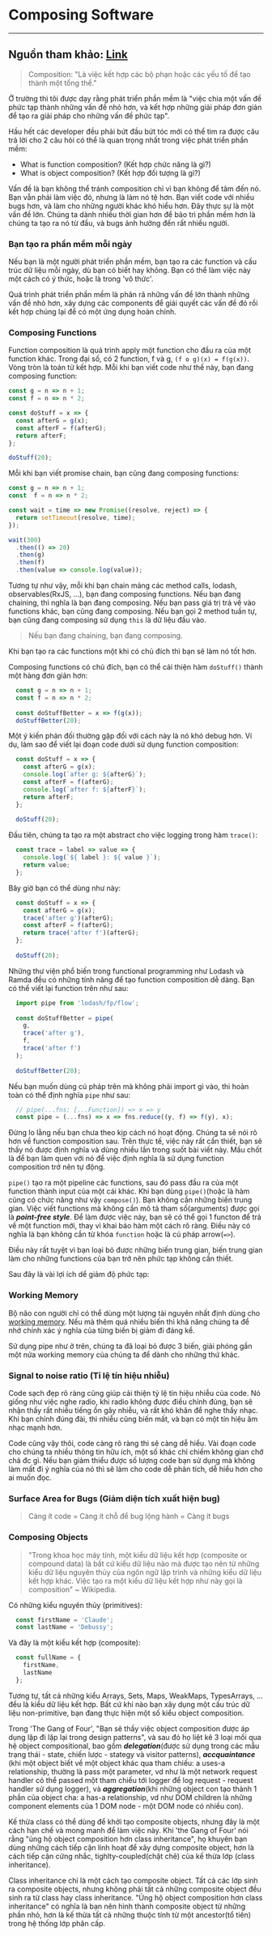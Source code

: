 # Composing Software
--------------
Nguồn tham khảo: [Link](https://medium.com/javascript-scene/composing-software-an-introduction-27b72500d6ea)
--------------
> Composition: "Là việc kết hợp các bộ phạn hoặc các yếu tố để tạo thành một tổng thể."

Ở trường thì tôi được dạy rằng phát triển phần mềm là "việc chia một vấn đề phức tạp thành những vấn đề nhỏ hơn, và kết hợp những giải pháp đơn giản để tạo ra giải pháp cho những vấn đề phức tạp".

Hầu hết các developer đều phải bứt đầu bứt tóc mới có thể tìm ra được câu trả lời cho 2 câu hỏi có thể là quan trọng nhất trong việc phát triển phần mềm:
- What is function composition? (Kết hợp chức năng là gì?)
- What is object composition? (Kết hợp đối tượng là gì?) 

Vấn đề là bạn không thể tránh composition chỉ vì bạn không để tâm đến nó. Bạn vẫn phải làm việc đó, nhưng là làm nó tệ hơn. Bạn viết code với nhiều bugs hơn, và làm cho những người khác khó hiểu hơn. Đây thực sự là một vấn đề lớn. Chúng ta dành nhiều thời gian hơn để bảo trì phần mềm hơn là chúng ta tạo ra nó từ đầu, và bugs ảnh hưởng đến rất nhiều người.

### Bạn tạo ra phần mềm mỗi ngày

Nếu bạn là một người phát triển phần mềm, bạn tạo ra các function và cấu trúc dữ liệu mỗi ngày, dù bạn có biết hay không. Bạn có thể làm việc này một cách có ý thức, hoặc là trong 'vô thức'.

Quá trình phát triển phần mềm là phân rã những vấn đề lớn thành những vấn đề nhỏ hơn, xây dựng các components để giải quyết các vấn đề đó rồi kết hợp chúng lại để có một ứng dụng hoàn chỉnh.

### Composing Functions

Function composition là quá trình apply một function cho đầu ra của một function khác. Trong đại số, có 2 function, f và g, `(f o g)(x) = f(g(x))`. Vòng tròn là toán tử kết hợp. 
Mỗi khi bạn viết code như thế này, bạn đang composing function:
```javascript
const g = n => n + 1;
const f = n => n * 2;

const doStuff = x => {
  const afterG = g(x);
  const afterF = f(afterG);
  return afterF;
};

doStuff(20);
```

Mỗi khi bạn viết promise chain, bạn cũng đang composing functions:
```javascript
const g = n => n + 1;
const  f = n => n * 2;

const wait = time => new Promise((resolve, reject) => {
  return setTimeout(resolve, time);
});

wait(300)
  .then(() => 20)
  .then(g)
  .then(f)
  .then(value => console.log(value));
```

Tương tự như vậy, mỗi khi bạn chain mảng các method calls, lodash, observables(RxJS, ...), bạn đang composing functions. Nếu bạn đang chaining, thì nghĩa là bạn đang composing. Nếu bạn pass giá trị trả về vào functions khác, bạn cũng đang composing. Nếu bạn gọi 2 method tuần tự, bạn cũng đang composing sử dụng `this` là dữ liệu đầu vào.

> Nếu bạn đang chaining, bạn đang composing.

Khi bạn tạo ra các functions một khi có chủ đích thì bạn sẽ làm nó tốt hơn.

Composing functions có chủ đích, bạn có thể cải thiện hàm `doStuff()` thành một hàng đơn giản hơn:
```javascript
  const g = n => n + 1;
  const f = n => n * 2;
  
  const doStuffBetter = x => f(g(x));
  doStuffBetter(20);
```

Một ý kiến phản đối thường gặp đối với cách này là nó khó debug hơn. Ví dụ, làm sao để viết lại đoạn code dưới sử dụng function composition:
```javascript
  const doStuff = x => {
    const afterG = g(x);
    console.log(`after g: ${afterG}`);
    const afterF = f(afterG);
    console.log(`after f: ${afterF}`);
    return afterF;
  };
  
  doStuff(20);
```

Đầu tiên, chúng ta tạo ra một abstract cho việc logging trong hàm `trace()`:
```javascript
  const trace = label => value => {
    console.log(`${ label }: ${ value }`);
    return value;
  };
```

Bây giờ bạn có thể dùng như này:
```javascript
  const doStuff = x => {
    const afterG = g(x);
    trace('after g')(afterG);
    const afterF = f(afterG);
    return trace('after f')(afterG);
  };
  
  doStuff(20);
```

Những thư viện phổ biến trong functional programming như Lodash và Ramda đều có những tính năng để tạo function composition dễ dàng. Bạn có thể viết lại function trên như sau:
```javascript
  import pipe from 'lodash/fp/flow';
  
  const doStuffBetter = pipe(
    g,
    trace('after g'),
    f,
    trace('after f')
  );
  
  doStuffBetter(20);
```

Nếu bạn muốn dùng cú pháp trên mà không phải import gì vào, thì hoàn toàn có thể định nghĩa `pipe` như sau:
```javascript
  // pipe(...fns: [...Function]) => x => y
  const pipe = (...fns) => x => fns.reduce((y, f) => f(y), x);
```

Đừng lo lằng nếu bạn chưa theo kịp cách nó hoạt động. Chúng ta sẽ nói rõ hơn về function composition sau. Trên thực tế, việc này rất cần thiết, bạn sẽ thấy nó được định nghĩa và dùng nhiều lần trong suốt bài viết này. Mấu chốt là để bạn làm quen với nó để việc định nghĩa là sử dụng function composition trở nên tự động.

`pipe()` tạo ra một pipeline các functions, sau đó pass đầu ra của một function thành input của một cái khác. Khi bạn dùng `pipe()`(hoặc là hàm cũng có chức năng như vậy `compose()`). Bạn không cần những biến trung gian. Việc viết functions mà không cần mô tả tham số(arguments) được gọi là ***point-free style***. Để làm được việc này, bạn sẽ có thể gọi 1 functon để trả về một function mới, thay vì khai báo hàm một cách rõ ràng. Điều này có nghĩa là bạn không cần từ khóa `function` hoặc là cú pháp arrow(`=>`).

Điều này rất tuyệt vì bạn loại bỏ được những biến trung gian, biến trung gian làm cho những functions của bạn trở nên phức tạp không cần thiết.

Sau đây là vài lợi ích dể giảm độ phức tạp:

### Working Memory

Bộ não con người chỉ có thể dùng một lượng tài nguyên nhất định dùng cho [working memory](http://www.nature.com/neuro/journal/v17/n3/fig_tab/nn.3655_F2.html). Nếu mà thêm quá nhiều biến thì khả năng chúng ta để nhớ chính xác ý nghĩa của từng biến bị giảm đi đáng kể. 

Sử dụng pipe như ở trên, chúng ta đã loại bỏ được 3 biến, giải phóng gần một nửa working memory của chúng ta để dành cho những thứ khác. 

### Signal to noise ratio (Tỉ lệ tín hiệu nhiễu)

Code sạch đẹp rõ ràng cũng giúp cải thiện tỷ lệ tín hiệu nhiễu của code. Nó giống như việc nghe radio, khi radio không được điều chỉnh đúng, bạn sẽ nhận thấy rất nhiều tiếng ồn gây nhiễu, và rất khó khăn để nghe thấy nhạc. Khi bạn chỉnh đúng đài, thì nhiễu cũng biến mất, và bạn có một tín hiệu âm nhạc mạnh hơn.

Code cũng vậy thôi, code càng rõ ràng thì sẽ càng dễ hiểu. Vài đoạn code cho chúng ta nhiều thông tin hữu ích, một số khác chỉ chiếm không gian chớ chả đc gì. Nếu bạn giảm thiểu được số lượng code bạn sử dụng mà không làm mất đi ý nghĩa của nó thì sẽ làm cho code dễ phân tích, dễ hiểu hơn cho ai muốn đọc.

### Surface Area for Bugs (Giảm diện tích xuất hiện bug)

> Càng ít code = Càng ít chỗ để bug lộng hành = Càng ít bugs

### Composing Objects

> "Trong khoa học máy tính, một kiểu dữ liệu kết hợp (composite or compound data) là bất cứ kiểu dữ liệu nào mà được tạo nên từ những kiểu dữ liệu nguyên thủy của ngôn ngữ lập trình và những kiểu dữ liệu kết hợp khác. Việc tạo ra một kiểu dữ liệu kết hợp như này gọi là composition" ~ Wikipedia.

Có những kiểu nguyên thủy (primitives):
```javascript
  const firstName = 'Claude';
  const lastName = 'Debussy';
```

Và đây là một kiểu kết hợp (composite):
```javascript
  const fullName = {
    firstName,
    lastName
  };
```

Tương tự, tất cả những kiểu Arrays, Sets, Maps, WeakMaps, TypesArrays, ... đều là kiểu dữ liệu kết hợp. Bất cứ khi nào bạn xây dụng một cấu trúc dữ liệu non-primitive, bạn đang thực hiện một số kiểu object composition.

Trong 'The Gang of Four', "Bạn sẽ thấy việc object composition được áp dụng lặp đi lặp lại trong design patterns", và sau đó họ liệt kê 3 loại mối qua hệ object compositional, bao gồm ***delegation***(được sử dụng trong các mẫu trạng thái - state, chiến lược - stategy và visitor patterns),  ***accquaintance*** (khi một object biết về một object khác qua tham chiếu: a uses-a relationship, thường là pass một parameter, vd như là một network request handler có thể passed một tham chiếu tới logger để log request - request handler sử dụng logger), và ***aggregation***(khi những object con tạo thành 1 phần của object cha: a has-a relationship, vd như DOM children là những component elements của 1 DOM node - một DOM node có nhiều con).

Kế thừa class có thể dùng để khởi tạo composite objects, nhưng đây là một cách hạn chế và mong manh để làm việc này. Khi 'the Gang of Four' nói rằng "ủng hộ object composition hơn class inheritance", họ khuyên bạn dùng những cách tiếp cận linh hoạt để xây dựng composite object, hơn là cách tiếp cận cứng nhắc, tighlty-coupled(chặt chẽ) của kế thừa lớp (class inheritance).

Class inheritance chỉ là một cách tạo composite object. Tất cả các lớp sinh ra composite objects, nhưng không phải tất cả những composite object đều sinh ra từ class hay class inheritance. "Ủng hộ object composition hơn class inheritance" có nghĩa là bạn nên hình thành composite object từ những phần nhỏ, hơn là kế thừa tất cả những thuộc tính từ một ancestor(tổ tiên) trong hệ thống lớp phân cấp. 














































































